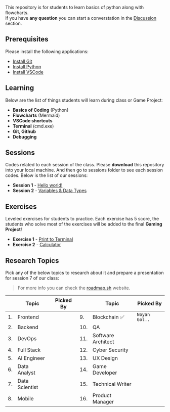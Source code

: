 This repository is for students to learn basics of python along with flowcharts.  
If you have **any question** you can start a converstation in the [Discussion](https://github.com/hayyaun/kids/discussions) section.

## Prerequisites

Please install the following applications:

- [Install Git](https://git-scm.com/downloads)
- [Install Python](https://www.python.org/downloads/release/python-3130/)
- [Install VSCode](https://code.visualstudio.com/)

## Learning

Below are the list of things students will learn during class or Game Project:

- **Basics of Coding** (Python)
- **Flowcharts** (Mermaid)
- **VSCode shortcuts**
- **Terminal** (cmd.exe)
- **Git, Github**
- **Debugging**

## Sessions

Codes related to each session of the class.
Please **download** this repository into your local machine.
And then go to sessions folder to see each session codes.
Below is the list of our sessions:

- **Session 1** - [Hello world!](/sessions/session-1.ipynb)
- **Session 2** - [Variables & Data Types](/sessions/session-2.ipynb)

## Exercises

Leveled exercises for students to practice.
Each exercise has 5 score, the students who solve most of the exercises will be added to the final **Gaming Project**!

- **Exercise 1** - [Print to Terminal](/exercises/exercise-1.py)
- **Exercise 2** - [Calculator](/exercises/exercise-2.py)

## Research Topics

Pick any of the below topics to research about it and prepare a presentation for session 7 of our class:

> For more info you can check the [roadmap.sh](https://roadmap.sh) website.

|     | Topic          | Picked By |     | Topic              | Picked By     |
| --- | -------------- | --------- | --- | ------------------ | ------------- |
| 1.  | Frontend       |           | 9.  | Blockchain ✅      | `Noyan Gol..` |
| 2.  | Backend        |           | 10. | QA                 |               |
| 3.  | DevOps         |           | 11. | Software Architect |               |
| 4.  | Full Stack     |           | 12. | Cyber Security     |               |
| 5.  | AI Engineer    |           | 13. | UX Design          |               |
| 6.  | Data Analyst   |           | 14. | Game Developer     |               |
| 7.  | Data Scientist |           | 15. | Technical Writer   |               |
| 8.  | Mobile         |           | 16. | Product Manager    |               |
